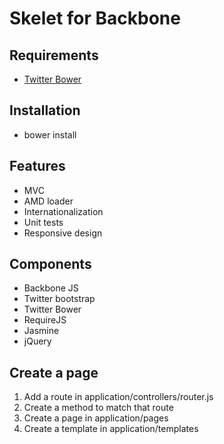 Skelet for Backbone
===================


Requirements
------------

* [Twitter Bower](http://bower.io/)

Installation
------------

* bower install

Features
--------

* MVC
* AMD loader
* Internationalization
* Unit tests
* Responsive design

Components
----------

* Backbone JS
* Twitter bootstrap
* Twitter Bower
* RequireJS
* Jasmine
* jQuery

Create a page
-------------

1. Add a route in application/controllers/router.js
2. Create a method to match that route
3. Create a page in application/pages
4. Create a template in application/templates
